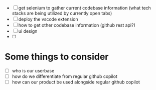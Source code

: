 -[ ] get selenium to gather current codebase information (what tech stacks are being utilized by currently open tabs)
-[ ] deploy the vscode extension 
-[ ] how to get other codebase information (github rest api?)
-[ ] ui design
-[ ] 

# Some things to consider
-[ ] who is our userbase
-[ ] how do we differentiate from regular github copilot
-[ ] how can our product be used alongside regular github copilot